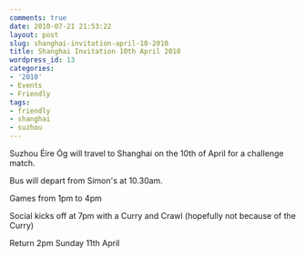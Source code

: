 ```yaml
---
comments: true
date: 2010-07-21 21:53:22
layout: post
slug: shanghai-invitation-april-10-2010
title: Shanghai Invitation 10th April 2010
wordpress_id: 13
categories:
- '2010'
- Events
- Friendly
tags:
- friendly
- shanghai
- suzhou
---
```


Suzhou Éire Óg will travel to Shanghai on the 10th of April for a  challenge match.

Bus will depart from Simon's at 10.30am.

Games from 1pm to 4pm

Social kicks off at 7pm with a Curry and Crawl (hopefully not because  of the Curry)

Return 2pm Sunday 11th April
